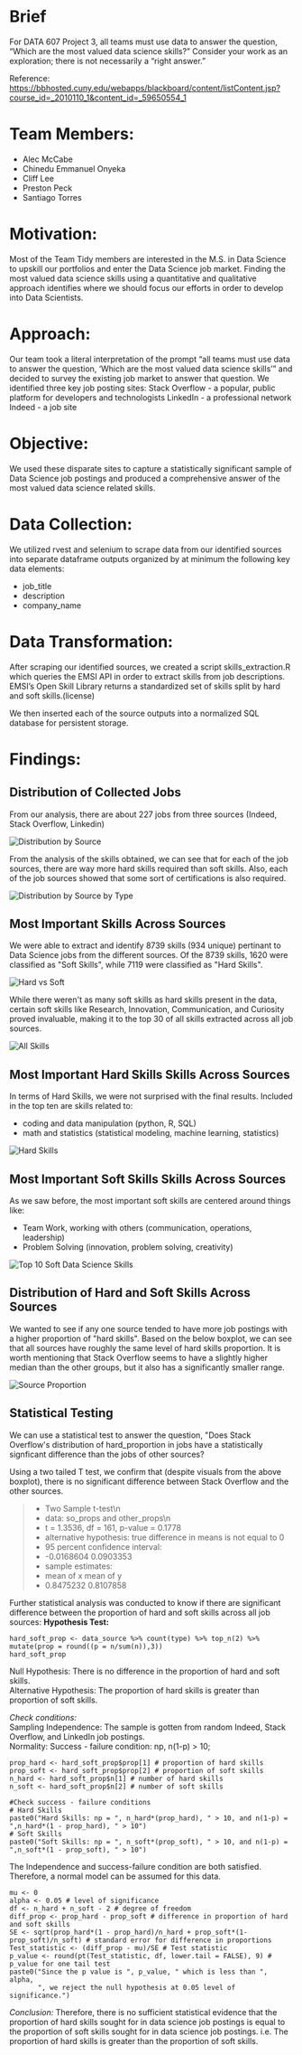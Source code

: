 # Brief
For DATA 607 Project 3, all teams must use data to answer the question, “Which are the most valued data science skills?” Consider your work as an exploration; 
there is not necessarily a “right answer.”


Reference: https://bbhosted.cuny.edu/webapps/blackboard/content/listContent.jsp?course_id=_2010110_1&content_id=_59650554_1

# Team Members:

* Alec McCabe
* Chinedu Emmanuel Onyeka
* Cliff Lee
* Preston Peck
* Santiago Torres

# Motivation:

Most of the Team Tidy members are interested in the M.S. in Data Science to upskill our portfolios and enter the Data Science job market. Finding the most valued data science skills using a quantitative and qualitative approach identifies where we should focus our efforts in order to develop into Data Scientists.

# Approach:

Our team took a literal interpretation of the prompt “all teams must use data to answer the question, ‘Which are the most valued data science skills’” and decided to survey the existing job market to answer that question. We identified three key job posting sites:
Stack Overflow - a popular, public platform for developers and technologists
LinkedIn - a professional network
Indeed - a job site

# Objective:

We used these disparate sites to capture a statistically significant sample of Data Science job postings and produced a comprehensive answer of the most valued data science related skills.

# Data Collection:

We utilized rvest and selenium to scrape data from our identified sources into separate dataframe outputs organized by at minimum the following key data elements:

* job_title
* description
* company_name

# Data Transformation:

After scraping our identified sources, we created a script skills_extraction.R which queries the EMSI API in order to extract skills from job descriptions. EMSI’s Open Skill Library returns a standardized set of skills split by hard and soft skills.(license)

We then inserted each of the source outputs into a normalized SQL database for persistent storage.

# Findings:  

## Distribution of Collected Jobs
From our analysis, there are about 227 jobs from three sources (Indeed, Stack Overflow, Linkedin)

![Distribution by Source](https://github.com/cliftonleesps/team_tidy/blob/main/images/jobs_source.png)

From the analysis of the skills obtained, we can see that for each of the job sources, there are way more hard skills required than soft skills. Also, each of the job sources showed that some sort of certifications is also required.

![Distribution by Source by Type](https://github.com/cliftonleesps/team_tidy/blob/main/images/jobs_source_type.png)

## Most Important Skills Across Sources

We were able to extract and identify 8739 skills (934 unique) pertinant to Data Science jobs from the different sources. Of the 8739 skills, 1620 were classified as "Soft Skills", while 7119 were classified as "Hard Skills". 

![Hard vs Soft](https://github.com/cliftonleesps/team_tidy/blob/main/images/hard_vs_soft.png)

While there weren't as many soft skills as hard skills present in the data, certain soft skills like Research, Innovation, Communication, and Curiosity proved invaluable, making it to the top 30 of all skills extracted across all job sources.

![All Skills](/images/all_skills.png)

## Most Important Hard Skills Skills Across Sources

In terms of Hard Skills, we were not surprised with the final results. Included in the top ten are skills related to:
* coding and data manipulation (python, R, SQL)
* math and statistics (statistical modeling, machine learning, statistics)

![Hard Skills](/images/hard_skills.png)

## Most Important Soft Skills Skills Across Sources

As we saw before, the most important soft skills are centered around things like:
* Team Work, working with others (communication, operations, leadership)
* Problem Solving (innovation, problem solving, creativity)

![Top 10 Soft Data Science Skills](https://github.com/cliftonleesps/team_tidy/blob/main/images/soft_skills.png)

## Distribution of Hard and Soft Skills Across Sources

We wanted to see if any one source tended to have more job postings with a higher proportion of "hard skills". Based on the below boxplot, we can see that all sources have roughly the same level of hard skills proportion. It is worth mentioning that Stack Overflow seems to have a slightly higher median than the other groups, but it also has a significantly smaller range.

![Source Proportion](https://github.com/cliftonleesps/team_tidy/blob/main/images/source_proportion.png)

## Statistical Testing

We can use a statistical test to answer the question, "Does Stack Overflow's distribution of hard_proportion in jobs have a statistically signficant difference than the jobs of other sources?

Using a two tailed T test, we confirm that (despite visuals from the above boxplot), there is no significant difference between Stack Overflow and the other sources.

> * Two Sample t-test\n
> * data:  so_props and other_props\n
> * t = 1.3536, df = 161, p-value = 0.1778
> * alternative hypothesis: true difference in means is not equal to 0
> * 95 percent confidence interval:
> *  -0.0168604  0.0903353
> * sample estimates:
> * mean of x mean of y
> * 0.8475232 0.8107858

Further statistical analysis was conducted to know if there are significant difference between the proportion of hard and soft skills across all job sources: 
**Hypothesis Test:**  
```{r statistics-by-type}
hard_soft_prop <- data_source %>% count(type) %>% top_n(2) %>% mutate(prop = round((p = n/sum(n)),3))
hard_soft_prop                                    
```
Null Hypothesis: There is no difference in the proportion of hard and soft skills.  
Alternative Hypothesis: The proportion of hard skills is greater than proportion of soft skills.  


*Check conditions:*  
Sampling Independence: The sample is gotten from random Indeed, Stack Overflow, and LinkedIn job postings.  
Normality: Success - failure condition: np, n(1-p) > 10;  
```{r check-conditions}
prop_hard <- hard_soft_prop$prop[1] # proportion of hard skills
prop_soft <- hard_soft_prop$prop[2] # proportion of soft skills
n_hard <- hard_soft_prop$n[1] # number of hard skills
n_soft <- hard_soft_prop$n[2] # number of soft skills

#Check success - failure conditions
# Hard Skills
paste0("Hard Skills: np = ", n_hard*(prop_hard), " > 10, and n(1-p) = ",n_hard*(1 - prop_hard), " > 10")
# Soft Skills
paste0("Soft Skills: np = ", n_soft*(prop_soft), " > 10, and n(1-p) = ",n_soft*(1 - prop_soft), " > 10")
```
The Independence and success-failure condition are both satisfied. Therefore, a normal model can be assumed for this data.  


```{r hypothesis-test}
mu <- 0
alpha <- 0.05 # level of significance
df <- n_hard + n_soft - 2 # degree of freedom
diff_prop <- prop_hard - prop_soft # difference in proportion of hard and soft skills
SE <- sqrt(prop_hard*(1 - prop_hard)/n_hard + prop_soft*(1-prop_soft)/n_soft) # standard error for difference in proportions
Test_statistic <- (diff_prop - mu)/SE # Test statistic
p_value <- round(pt(Test_statistic, df, lower.tail = FALSE), 9) # p_value for one tail test
paste0("Since the p value is ", p_value, " which is less than ", alpha,
       ", we reject the null hypothesis at 0.05 level of significance.")
```
*Conclusion:* Therefore, there is no sufficient statistical evidence that the proportion of hard skills sought for in data science job postings is equal to the proportion of soft skills sought for in data science job postings. i.e. The proportion of hard skills is greater than the proportion of soft skills.


